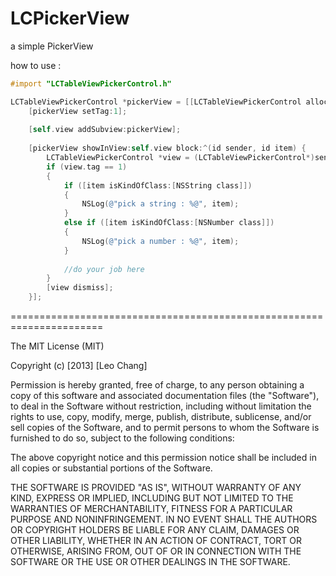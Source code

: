 LCPickerView
============

a simple PickerView

how to use : 

```objective-c
#import "LCTableViewPickerControl.h"

LCTableViewPickerControl *pickerView = [[LCTableViewPickerControl alloc] initWithFrame:CGRectMake(0, self.view.frame.size.height, kPickerControlWidth, kPickerControlAgeHeight) title:@"Please pick an item" value:_pickValue items:@[@"item1",@"item2",@"item3",@"item4",@"item5",@"item6"]];
    [pickerView setTag:1];
    
    [self.view addSubview:pickerView];
    
    [pickerView showInView:self.view block:^(id sender, id item) {
        LCTableViewPickerControl *view = (LCTableViewPickerControl*)sender;
        if (view.tag == 1)
        {
            if ([item isKindOfClass:[NSString class]])
            {
                NSLog(@"pick a string : %@", item);
            }
            else if ([item isKindOfClass:[NSNumber class]])
            {
                NSLog(@"pick a number : %@", item);
            }
            
            //do your job here
        }
        [view dismiss];
    }];

```

======================================================================

The MIT License (MIT)

Copyright (c) [2013] [Leo Chang]

Permission is hereby granted, free of charge, to any person obtaining a copy of
this software and associated documentation files (the "Software"), to deal in
the Software without restriction, including without limitation the rights to
use, copy, modify, merge, publish, distribute, sublicense, and/or sell copies of
the Software, and to permit persons to whom the Software is furnished to do so,
subject to the following conditions:

The above copyright notice and this permission notice shall be included in all
copies or substantial portions of the Software.

THE SOFTWARE IS PROVIDED "AS IS", WITHOUT WARRANTY OF ANY KIND, EXPRESS OR
IMPLIED, INCLUDING BUT NOT LIMITED TO THE WARRANTIES OF MERCHANTABILITY, FITNESS
FOR A PARTICULAR PURPOSE AND NONINFRINGEMENT. IN NO EVENT SHALL THE AUTHORS OR
COPYRIGHT HOLDERS BE LIABLE FOR ANY CLAIM, DAMAGES OR OTHER LIABILITY, WHETHER
IN AN ACTION OF CONTRACT, TORT OR OTHERWISE, ARISING FROM, OUT OF OR IN
CONNECTION WITH THE SOFTWARE OR THE USE OR OTHER DEALINGS IN THE SOFTWARE.
